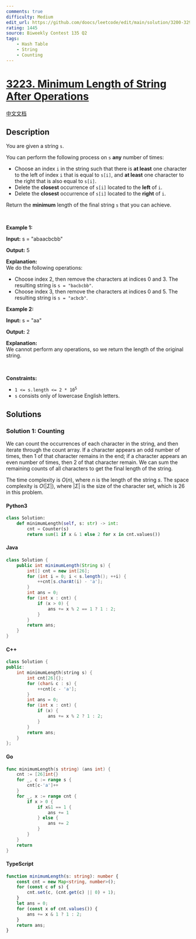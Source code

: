 ```yaml
---
comments: true
difficulty: Medium
edit_url: https://github.com/doocs/leetcode/edit/main/solution/3200-3299/3223.Minimum%20Length%20of%20String%20After%20Operations/README_EN.md
rating: 1445
source: Biweekly Contest 135 Q2
tags:
    - Hash Table
    - String
    - Counting
---
```


<!-- problem:start -->

# [3223. Minimum Length of String After Operations](https://leetcode.com/problems/minimum-length-of-string-after-operations)

[中文文档](/solution/3200-3299/3223.Minimum%20Length%20of%20String%20After%20Operations/README.md)

## Description

<!-- description:start -->

<p>You are given a string <code>s</code>.</p>

<p>You can perform the following process on <code>s</code> <strong>any</strong> number of times:</p>

<ul>
	<li>Choose an index <code>i</code> in the string such that there is <strong>at least</strong> one character to the left of index <code>i</code> that is equal to <code>s[i]</code>, and <strong>at least</strong> one character to the right that is also equal to <code>s[i]</code>.</li>
	<li>Delete the <strong>closest</strong> occurrence of <code>s[i]</code> located to the <strong>left</strong> of <code>i</code>.</li>
	<li>Delete the <strong>closest</strong> occurrence of <code>s[i]</code> located to the <strong>right</strong> of <code>i</code>.</li>
</ul>

<p>Return the <strong>minimum</strong> length of the final string <code>s</code> that you can achieve.</p>

<p>&nbsp;</p>
<p><strong class="example">Example 1:</strong></p>

<div class="example-block">
<p><strong>Input:</strong> <span class="example-io">s = &quot;abaacbcbb&quot;</span></p>

<p><strong>Output:</strong> <span class="example-io">5</span></p>

<p><strong>Explanation:</strong><br />
We do the following operations:</p>

<ul>
	<li>Choose index 2, then remove the characters at indices 0 and 3. The resulting string is <code>s = &quot;bacbcbb&quot;</code>.</li>
	<li>Choose index 3, then remove the characters at indices 0 and 5. The resulting string is <code>s = &quot;acbcb&quot;</code>.</li>
</ul>
</div>

<p><strong class="example">Example 2:</strong></p>

<div class="example-block">
<p><strong>Input:</strong> <span class="example-io">s = &quot;aa&quot;</span></p>

<p><strong>Output:</strong> <span class="example-io">2</span></p>

<p><strong>Explanation:</strong><br />
We cannot perform any operations, so we return the length of the original string.</p>
</div>

<p>&nbsp;</p>
<p><strong>Constraints:</strong></p>

<ul>
	<li><code>1 &lt;= s.length &lt;= 2 * 10<sup>5</sup></code></li>
	<li><code>s</code> consists only of lowercase English letters.</li>
</ul>

<!-- description:end -->

## Solutions

<!-- solution:start -->

### Solution 1: Counting

We can count the occurrences of each character in the string, and then iterate through the count array. If a character appears an odd number of times, then $1$ of that character remains in the end; if a character appears an even number of times, then $2$ of that character remain. We can sum the remaining counts of all characters to get the final length of the string.

The time complexity is $O(n)$, where $n$ is the length of the string $s$. The space complexity is $O(|\Sigma|)$, where $|\Sigma|$ is the size of the character set, which is $26$ in this problem.

<!-- tabs:start -->

#### Python3

```python
class Solution:
    def minimumLength(self, s: str) -> int:
        cnt = Counter(s)
        return sum(1 if x & 1 else 2 for x in cnt.values())
```

#### Java

```java
class Solution {
    public int minimumLength(String s) {
        int[] cnt = new int[26];
        for (int i = 0; i < s.length(); ++i) {
            ++cnt[s.charAt(i) - 'a'];
        }
        int ans = 0;
        for (int x : cnt) {
            if (x > 0) {
                ans += x % 2 == 1 ? 1 : 2;
            }
        }
        return ans;
    }
}
```

#### C++

```cpp
class Solution {
public:
    int minimumLength(string s) {
        int cnt[26]{};
        for (char& c : s) {
            ++cnt[c - 'a'];
        }
        int ans = 0;
        for (int x : cnt) {
            if (x) {
                ans += x % 2 ? 1 : 2;
            }
        }
        return ans;
    }
};
```

#### Go

```go
func minimumLength(s string) (ans int) {
	cnt := [26]int{}
	for _, c := range s {
		cnt[c-'a']++
	}
	for _, x := range cnt {
		if x > 0 {
			if x&1 == 1 {
				ans += 1
			} else {
				ans += 2
			}
		}
	}
	return
}
```

#### TypeScript

```ts
function minimumLength(s: string): number {
    const cnt = new Map<string, number>();
    for (const c of s) {
        cnt.set(c, (cnt.get(c) || 0) + 1);
    }
    let ans = 0;
    for (const x of cnt.values()) {
        ans += x & 1 ? 1 : 2;
    }
    return ans;
}
```

<!-- tabs:end -->

<!-- solution:end -->

<!-- problem:end -->
